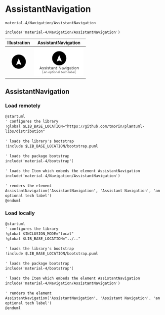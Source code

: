 # AssistantNavigation


```text
material-4/Navigation/AssistantNavigation
```

```text
include('material-4/Navigation/AssistantNavigation')
```



| Illustration | AssistantNavigation |
| :---: | :---: |
| ![illustration for Illustration](../../material-4/Navigation/AssistantNavigation.png) | ![illustration for AssistantNavigation](../../material-4/Navigation/AssistantNavigation.Local.png) |




## AssistantNavigation

### Load remotely
```plantuml
@startuml
' configures the library
!global $LIB_BASE_LOCATION="https://github.com/tmorin/plantuml-libs/distribution"

' loads the library's bootstrap
!include $LIB_BASE_LOCATION/bootstrap.puml

' loads the package bootstrap
include('material-4/bootstrap')

' loads the Item which embeds the element AssistantNavigation
include('material-4/Navigation/AssistantNavigation')

' renders the element
AssistantNavigation('AssistantNavigation', 'Assistant Navigation', 'an optional tech label')
@enduml
```

### Load locally
```plantuml
@startuml
' configures the library
!global $INCLUSION_MODE="local"
!global $LIB_BASE_LOCATION="../.."

' loads the library's bootstrap
!include $LIB_BASE_LOCATION/bootstrap.puml

' loads the package bootstrap
include('material-4/bootstrap')

' loads the Item which embeds the element AssistantNavigation
include('material-4/Navigation/AssistantNavigation')

' renders the element
AssistantNavigation('AssistantNavigation', 'Assistant Navigation', 'an optional tech label')
@enduml
```


